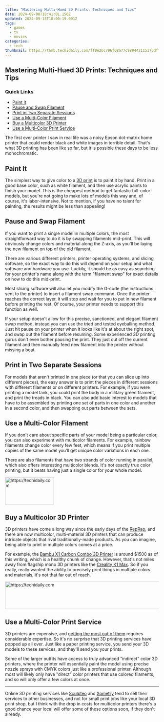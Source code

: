 ```yaml
---
title: "Mastering Multi-Hued 3D Prints: Techniques and Tips"
date: 2024-09-08T18:41:01.156Z
updated: 2024-09-15T10:00:19.091Z
tags:
  - games
  - tv
  - movies
categories:
  - tech
thumbnail: https://thmb.techidaily.com/ff0e2bc796f68a77c989442115175dff38598efbd629d2e9e9c88ebc255585bb.jpg
---
```


## Mastering Multi-Hued 3D Prints: Techniques and Tips

### Quick Links

* [Paint It](https://facebook-video-recording.techidaily.com/updated-capturing-the-essence-of-facetime-on-facebook-for-2024/)
* [Pause and Swap Filament](https://fox-blue.techidaily.com/2024-approved-full-guide-to-download-windows-movie-maker-60/)
* [Print in Two Separate Sessions](https://screen-video-capture.techidaily.com/updated-2024-approved-capturafx-firefox-add-ons/)
* [Use a Multi-Color Filament](https://fix-guide.techidaily.com/how-to-revive-your-bricked-vivo-y27-5g-in-minutes-drfone-by-drfone-fix-android-problems-fix-android-problems/)
* [Buy a Multicolor 3D Printer](https://ai-video-apps.techidaily.com/updated-top-rated-3d-video-production-tools-free-paid-and-in-between/)
* [Use a Multi-Color Print Service](https://fox-info.techidaily.com/updated-in-pursuit-of-clarity-with-benq-sw320s-4k-screen/)

 The first ever printer I saw in real life was a noisy Epson dot-matrix home printer that could render black and white images in terrible detail. That's what 3D printing has been like so far, but it is possible these days to be less monochromatic.

##  Paint It

 The simplest way to give color to a [3D print](https://fix-guide.techidaily.com/play-store-not-working-on-honor-x50-gt-8-solutions-inside-drfone-by-drfone-fix-android-problems-fix-android-problems/) is to paint it by hand. Print in a good base color, such as white filament, and then use acrylic paints to finish your model. This is the cheapest method to get fantastic full-color models, but you're not going to make lots of models this way and, of course, it's labor-intensive. Not to mention, if you have no talent for painting, the results might be less than appealing!

##  Pause and Swap Filament

 If you want to print a single model in multiple colors, the most straightforward way to do it is by swapping filaments mid-print. This will obviously change colors and material along the Z-axis, as you'll be laying the new filament on top of the old filament.

 There are various different printers, printer operating systems, and slicing software, so the exact way to do this will depend on your setup and what software and hardware you use. Luckily, it should be as easy as searching for your printer's name along with the term "filament swap" for exact details on how to do this mid-print.

 Most slicing software will also let you modify the G-code (the instructions sent to the printer) to insert a filament swap command. Once the printer reaches the correct layer, it will stop and wait for you to put in new filament before printing the rest. Of course, your printer needs to support this function as well.

 If your setup doesn't allow for this precise, sanctioned, and elegant filament swap method, instead you can use the tried and tested eyeballing method. Just hit pause on your printer when it looks like it's at about the right spot, and swap out the filament before resuming. Some experienced 3D printing gurus don't even bother pausing the print. They just cut off the current filament and then manually feed new filament into the printer without missing a beat.

##  Print in Two Separate Sessions

 For models that aren't printed in one piece (or that you can slice up into different pieces), the easy answer is to print the pieces in different sessions with different filaments or on different printers. For example, if you were printing a model tank, you could print the body in a military green filament, and print the treads in black. You can also add basic interest to models that have to be assembled by printing one set of parts in one color and another in a second color, and then swapping out parts between the sets.

##  Use a Multi-Color Filament

 If you don't care about specific parts of your model being a particular color, you can also experiment with multicolor filaments. For example, rainbow filaments change color every few feet, which means if you print multiple copies of the same model you'll get unique color variations in each one.

 There are also filaments that have two strands of color running in parallel, which also offers interesting multicolor blends. It's not exactly true color printing, but it beats having just a single color for your whole model.

<!-- affiliate ads begin -->
<a href="https://aligracehair.sjv.io/c/5597632/2135396/19272" target="_top" id="2135396">
  <img src="//a.impactradius-go.com/display-ad/19272-2135396" border="0" alt="https://techidaily.com" width="160" height="90"/>
</a>
<img height="0" width="0" src="https://aligracehair.sjv.io/i/5597632/2135396/19272" style="position:absolute;visibility:hidden;" border="0" />
<!-- affiliate ads end -->

##  Buy a Multicolor 3D Printer

 3D printers have come a long way since the early days of the [RepRap](https://all3dp.com/history-of-the-reprap-project/), and there are now multicolor, multi-material 3D printers that can produce intricate objects that rival traditionally-made products. As you can imagine, being able to print in multiple colors comes at a price.

 For example, the [Bambu X1 Carbon Combo 3D Printer](https://us.store.bambulab.com/products/x1-carbon-combo) is around $1500 as of this writing, which is a healthy chunk of change. However, that's not miles away from flagship mono 3D printers like the [Creality K1 Max](https://www.amazon.com/Creality-K1-Max-High-Speed-11-8x11-8x11-8in/dp/B0C5RFGNDH/?tag=hotoge-20&ascsubtag=UUhtgUeUpU2002149&asc%5Frefurl=https%3A%2F%2Fwww.howtogeek.com%2Fhow-to-3d-print-in-multiple-colors%2F&asc%5Fcampaign=Evergreen). So if you really, really wanted the ability to precisely print things in multiple colors and materials, it's not that far out of reach.

<!-- affiliate ads begin -->
<a href="https://appsumo.8odi.net/c/5597632/2118304/7443" target="_top" id="2118304">
  <img src="//a.impactradius-go.com/display-ad/7443-2118304" border="0" alt="https://techidaily.com" width="600" height="90"/>
</a>
<img height="0" width="0" src="https://appsumo.8odi.net/i/5597632/2118304/7443" style="position:absolute;visibility:hidden;" border="0" />
<!-- affiliate ads end -->

##  Use a Multi-Color Print Service

 3D printers are expensive, and [getting the most out of them](https://extra-lessons.techidaily.com/expertly-selected-best-5-free-online-convertors/) requires considerable expertise. So it's no surprise that 3D printing services have popped up all over. Just like a paper printing service, you send your 3D models to these services, and they'll send you your prints.

 Some of the larger outfits have access to truly advanced "indirect" color 3D printers, where the printer will essentially paint the model using precise nozzle sprays with CMYK colors just like a professional printer. Although most will likely only have "direct" color printers that use colored filaments, and so will only offer a few colors at once.

---

 Online 3D printing services like [Sculpteo](https://www.sculpteo.com/en/) and [Xometry](https://www.xometry.com/) tend to sell their services to other businesses, and not for small print jobs like your local 3D print shop, but I think with the drop in costs for multicolor printers there's a good chance your local will offer some of these options soon, if they don't already.

<ins class="adsbygoogle"
     style="display:block"
     data-ad-format="autorelaxed"
     data-ad-client="ca-pub-7571918770474297"
     data-ad-slot="1223367746"></ins>

<ins class="adsbygoogle"
     style="display:block"
     data-ad-client="ca-pub-7571918770474297"
     data-ad-slot="8358498916"
     data-ad-format="auto"
     data-full-width-responsive="true"></ins>



